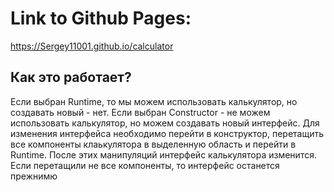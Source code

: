 # Link to Github Pages: 
https://Sergey11001.github.io/calculator

## Как это работает?
Если выбран Runtime, то мы можем использовать калькулятор, но создавать новый - нет. Если выбран Constructor - не можем использовать калькулятор, но можем создавать новый интерфейс. Для изменения интерфейса необходимо перейти в конструктор,  перетащить все компоненты клаькулятора в выделенную область и перейти в Runtime. После этих манипуляций интерфейс калькулятора изменится. Если перетащили не все компоненты, то интерфейс останется прежнимю